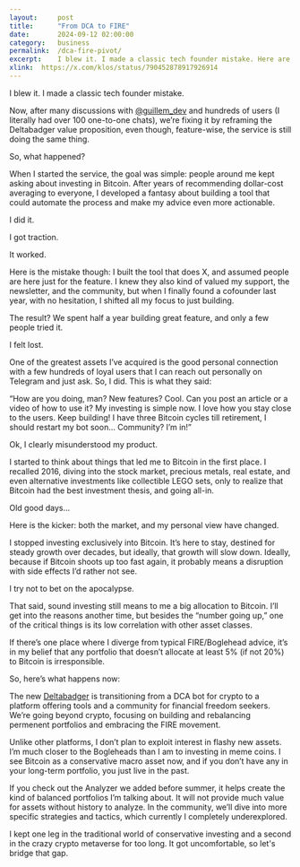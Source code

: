 ```yaml
---
layout: 	post
title:  	"From DCA to FIRE"
date:   	2024-09-12 02:00:00
category: 	business
permalink: 	/dca-fire-pivot/
excerpt:	I blew it. I made a classic tech founder mistake. Here are the lessons, and hopefully the fix.
xlink:	https://x.com/klos/status/790452878917926914
---
```


I blew it. I made a classic tech founder mistake.

Now, after  many discussions with <a href="https://x.com/guillem_dev" rel="nofollow" target="_blank">@guillem_dev</a> and hundreds of users (I literally had over 100 one-to-one chats), we’re fixing it by reframing the Deltabadger value proposition, even though, feature-wise, the service is still doing the same thing.

So, what happened?

When I started the service, the goal was simple: people around me kept asking about investing in Bitcoin. After years of recommending dollar-cost averaging to everyone, I developed a fantasy about building a tool that could automate the process and make my advice even more actionable.

I did it. 

I got traction. 

It worked.

Here is the mistake though: I built the tool that does X, and  assumed people are here just for the feature. I knew they also kind of valued my support, the newsletter, and the community, but when I finally found a cofounder last year, with no hesitation, I shifted all my focus to just building.

The result? We spent half a year building great feature, and only a few people tried it.

I felt lost.

One of the greatest assets I’ve acquired is the good personal connection with a few hundreds of loyal users that I can reach out personally on Telegram and just ask. So, I did. This is what they said: 

“How are you doing, man? New features? Cool. Can you post an article or a video of how to use it? My investing is simple now. I love how you stay close to the users. Keep building! I have three Bitcoin cycles till retirement, I should restart my bot soon… Community? I’m in!”

Ok, I clearly misunderstood my product.

I started to think about things that led me to Bitcoin in the first place. I recalled 2016, diving into the stock market, precious metals, real estate, and even alternative investments like collectible LEGO sets, only to realize that Bitcoin had the best investment thesis, and going all-in. 

Old good days…

Here is the kicker: both the market, and my personal view have changed. 

I stopped investing exclusively into Bitcoin. It’s here to stay, destined for steady growth over decades, but ideally, that growth will slow down. Ideally, because if Bitcoin shoots up too fast again, it probably means a disruption with side effects I’d rather not see.

I try not to bet on the apocalypse.

That said, sound investing still means to me a big allocation to Bitcoin. I’ll get into the reasons another time, but besides the “number going up,” one of the critical things is its low correlation with other asset classes.

If there’s one place where I diverge from typical FIRE/Boglehead advice, it’s in my belief that any portfolio that doesn’t allocate at least 5% (if not 20%) to Bitcoin is irresponsible.

So, here’s what happens now: 

The new [Deltabadger](https://deltabadger.com "Retire early through DCA and portfolio rebalancing") is transitioning from a DCA bot for crypto to a platform offering tools and a community for financial freedom seekers. We’re going beyond crypto, focusing on building and rebalancing permenent portfolios and embracing the FIRE movement.

Unlike other platforms, I don’t plan to exploit interest in flashy new assets. I’m much closer to the Bogleheads than I am to investing in meme coins. I see Bitcoin as a conservative macro asset now, and if you don’t have any in your long-term portfolio, you just live in the past.

If you check out the Analyzer we added before summer, it helps create the kind of balanced portfolios I’m talking about. It will not provide much value for assets without history to analyze. In the community, we’ll dive into more specific strategies and tactics, which currently I completely underexplored.

I kept one leg in the traditional world of conservative investing and a second in the crazy crypto metaverse for too long. It got uncomfortable, so let's bridge that gap.